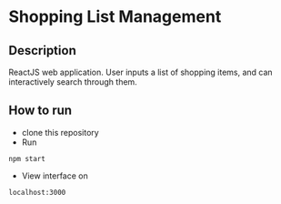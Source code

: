 # Shopping List Management
## Description
ReactJS web application. User inputs a list of shopping items, and can interactively search through them.
## How to run
* clone this repository
* Run 
```
npm start
```
* View interface on
```
localhost:3000
```